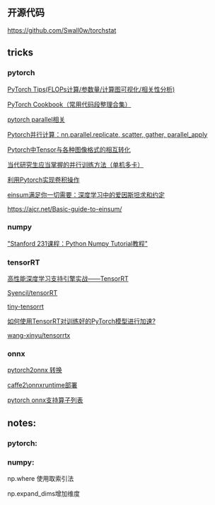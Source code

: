 ## 开源代码




https://github.com/Swall0w/torchstat

## tricks


### pytorch

[PyTorch Tips(FLOPs计算/参数量/计算图可视化/相关性分析)](https://zhuanlan.zhihu.com/p/112319391)

[PyTorch Cookbook（常用代码段整理合集）](https://zhuanlan.zhihu.com/p/59205847)


[pytorch parallel相关](https://pytorch.org/tutorials/beginner/former_torchies/parallelism_tutorial.html)

[Pytorch并行计算：nn.parallel.replicate, scatter, gather, parallel_apply](https://www.cnblogs.com/marsggbo/p/11534141.html)

[Pytorch中Tensor与各种图像格式的相互转化](https://cloud.tencent.com/developer/article/1144751)

[当代研究生应当掌握的并行训练方法（单机多卡）](https://zhuanlan.zhihu.com/p/98535650)

[利用Pytorch实现卷积操作](https://zhuanlan.zhihu.com/p/349683405)

[einsum满足你一切需要：深度学习中的爱因斯坦求和约定](https://zhuanlan.zhihu.com/p/44954540)

https://ajcr.net/Basic-guide-to-einsum/

### numpy 

["Stanford 231课程：Python Numpy Tutorial教程"](https://xuepro.github.io/2018/05/09/Python-Numpy-Tutorial/)

### tensorRT

[高性能深度学习支持引擎实战——TensorRT](https://zhuanlan.zhihu.com/p/35657027)

[Syencil/tensorRT](https://github.com/Syencil/tensorRT)

[tiny-tensorrt](https://github.com/zerollzeng/tiny-tensorrt)

[如何使用TensorRT对训练好的PyTorch模型进行加速?](https://zhuanlan.zhihu.com/p/88318324)

[wang-xinyu/tensorrtx](https://github.com/wang-xinyu/tensorrtx)

### onnx

[pytorch2onnx 转换](https://github.com/open-mmlab/mmsegmentation/blob/feefc6a9dedbef79cd0375b6b507137b4f2b934c/tools/pytorch2onnx.py)

[caffe2\onnxruntime部署](https://pytorch.apachecn.org/docs/1.4/86.html)

[pytorch onnx支持算子列表](https://pytorch.org/docs/stable/onnx.html#supported-operators)

## notes:

### pytorch:


### numpy:

np.where 使用取索引法

np.expand_dims增加维度
